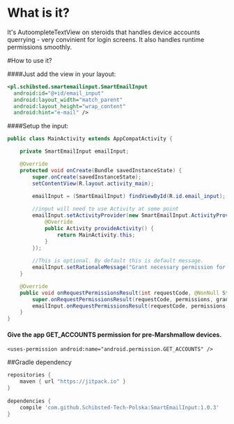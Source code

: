 # What is it?
It's AutoompleteTextView on steroids that handles device accounts querrying - very convinient for login screens. It also handles runtime permissions smoothly.

#How to use it?

####Just add the view in your layout:

```xml
<pl.schibsted.smartemailinput.SmartEmailInput
  android:id="@+id/email_input"
  android:layout_width="match_parent"
  android:layout_height="wrap_content"
  android:hint="e-mail" />
```
  
####Setup the input: 

```java
public class MainActivity extends AppCompatActivity {

    private SmartEmailInput emailInput;

    @Override
    protected void onCreate(Bundle savedInstanceState) {
        super.onCreate(savedInstanceState);
        setContentView(R.layout.activity_main);

        emailInput = (SmartEmailInput) findViewById(R.id.email_input);
        
        //input will need to use Activity at some point
        emailInput.setActivityProvider(new SmartEmailInput.ActivityProvider() {
            @Override
            public Activity provideActivity() {
                return MainActivity.this;
            }
        });
        
        //This is optional. By default this is default message.
        emailInput.setRationaleMessage("Grant necessary permission for autocomplete");
    }

    @Override
    public void onRequestPermissionsResult(int requestCode, @NonNull String[] permissions, @NonNull int[] grantResults) {
        super.onRequestPermissionsResult(requestCode, permissions, grantResults);
        emailInput.onRequestPermissionsResult(requestCode, permissions, grantResults); //Don't forget that - it's responsible for runtime permission handling
    }
}
```

#### Give the app GET_ACCOUNTS permission for pre-Marshmallow devices.
```<uses-permission android:name="android.permission.GET_ACCOUNTS" />```


##Gradle dependency
```groovy
repositories {
    maven { url "https://jitpack.io" }
}
    
dependencies {
    compile 'com.github.Schibsted-Tech-Polska:SmartEmailInput:1.0.3'
}
```

